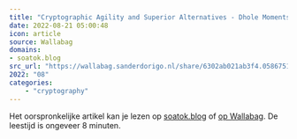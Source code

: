 ```yaml
---
title: "Cryptographic Agility and Superior Alternatives - Dhole Moments"
date: 2022-08-21 05:00:48
icon: article
source: Wallabag
domains:
- soatok.blog
src_url: "https://wallabag.sanderdorigo.nl/share/6302ab021ab3f4.05867514"
2022: "08"
categories:
    - "cryptography"
---
```

Het oorspronkelijke artikel kan je lezen op [soatok.blog](https://soatok.blog/2022/08/20/cryptographic-agility-and-superior-alternatives/) of [op Wallabag](https://wallabag.sanderdorigo.nl/share/6302ab021ab3f4.05867514). De leestijd is ongeveer 8 minuten.